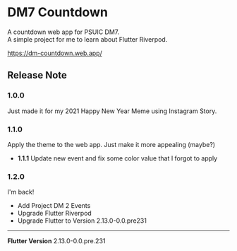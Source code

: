 # DM7 Countdown

A countdown web app for PSUIC DM7.  
A simple project for me to learn about Flutter Riverpod.

<https://dm-countdown.web.app/>

## Release Note

### 1.0.0

Just made it for my 2021 Happy New Year Meme using Instagram Story.

### 1.1.0

Apply the theme to the web app. Just make it more appealing (maybe?)

- __1.1.1__ Update new event and fix some color value that I forgot to apply

### 1.2.0

I'm back!

- Add Project DM 2 Events
- Upgrade Flutter Riverpod
- Upgrade Flutter to Version 2.13.0-0.0.pre231

----

__Flutter Version__  2.13.0-0.0.pre.231
